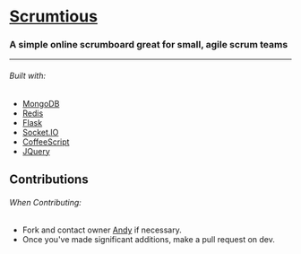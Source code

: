 # [Scrumtious](https://scrumtio.us)
### A simple online scrumboard great for small, agile scrum teams
---
###### Built with:
- [MongoDB](https://www.mongodb.org/)
- [Redis](http://redis.io/)
- [Flask](http://flask.pocoo.org/)
- [Socket.IO](http://socket.io/)
- [CoffeeScript](http://coffeescript.org/)
- [JQuery](https://jquery.com/)

## Contributions
###### When Contributing:
- Fork and contact owner [Andy](https://andrewdbooth.me) if necessary.
- Once you've made significant additions, make a pull request on dev.
